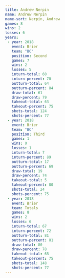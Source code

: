 ```yaml
---
title: Andrew Nerpin
name: Andrew Nerpin
name-sort: Nerpin, Andrew
games: 8
wins: 2
losses: 6
years:
 - year: 2018
   event: Brier
   team: "BC"
   position: Second
   games: 7
   wins: 2
   losses: 5
   inturn-total: 60
   inturn-percent: 70
   outturn-total: 64
   outturn-percent: 84
   draw-total: 61
   draw-percent: 79
   takeout-total: 63
   takeout-percent: 75
   shots-total: 124
   shots-percent: 77
 - year: 2018
   event: Brier
   team: "BC"
   position: Third
   games: 1
   wins: 0
   losses: 1
   inturn-total: 7
   inturn-percent: 89
   outturn-total: 17
   outturn-percent: 69
   draw-total: 19
   draw-percent: 74
   takeout-total: 5
   takeout-percent: 80
   shots-total: 24
   shots-percent: 75
 - year: 2018
   event: Brier
   team: Totals
   games: 8
   wins: 2
   losses: 6
   inturn-total: 67
   inturn-percent: 72
   outturn-total: 81
   outturn-percent: 81
   draw-total: 80
   draw-percent: 78
   takeout-total: 68
   takeout-percent: 75
   shots-total: 148
   shots-percent: 77
---
```

